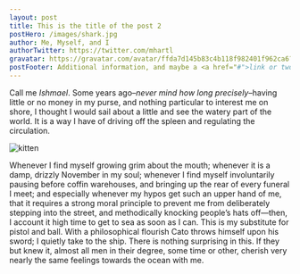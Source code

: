 ```yaml
---
layout: post
title: This is the title of the post 2
postHero: /images/shark.jpg
author: Me, Myself, and I
authorTwitter: https://twitter.com/mhartl
gravatar: https://gravatar.com/avatar/ffda7d145b83c4b118f982401f962ca6?s=150
postFooter: Additional information, and maybe a <a href="#">link or two</a>
---
```


Call me *Ishmael*. Some years ago–*never mind how long precisely*–having little or no money in my purse, and
nothing
particular to interest me on shore, I thought I would
sail about a little
and see the watery part of the world. It is a way I
have of driving off
the spleen and regulating the circulation.

 <img class="pull-left" src="https://placekitten.com/g/400/200" alt="kitten">
 
Whenever I find myself growing grim about the mouth;
whenever it is a damp,
drizzly November in my soul; whenever I find myself
involuntarily pausing
before coffin warehouses, and bringing up the rear of
every funeral I meet;
and especially whenever my hypos get such an upper hand
of me, that it
requires a strong moral principle to prevent me from
deliberately stepping
into the street, and methodically knocking people’s
hats off—then, I
account it high time to get to sea as soon as I can.
This is my substitute
for pistol and ball.
With a philosophical flourish Cato throws himself upon
his sword; I quietly take to the ship. There is nothing
surprising in this.
If they but knew it, almost all men in their degree,
some time or other,
cherish very nearly the same feelings towards the ocean
with me.